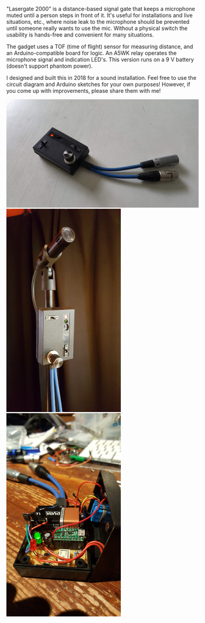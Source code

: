 "Lasergate 2000" is a distance-based signal gate that keeps a microphone muted until a person steps in front of it. It's useful for installations and live situations, etc., where noise leak to the microphone should be prevented until someone really wants to use the mic. Without a physical switch the usability is hands-free and convenient for many situations.

The gadget uses a TOF (time of flight) sensor for measuring distance, and an Arduino-compatible board for logic. An A5WK relay operates the microphone signal and indication LED's. This version runs on a 9 V battery (doesn't support phantom power).

I designed and built this in 2018 for a sound installation. Feel free to use the circuit diagram and Arduino sketches for your own purposes! However, if you come up with improvements, please share them with me!

<img src="20180815_175225.jpg" alt="Lasergate2000" width="600"/>
<img src="20180815_181324.jpg" alt="Lasergate2000" width="300"/>
<img src="20180815_171532.jpg" alt="Lasergate2000" width="300"/>

